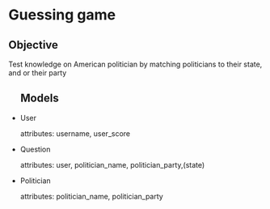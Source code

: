<h1> Guessing game </h1>
<h2>Objective</h2>
<p>
Test knowledge on American politician by matching
politicians to their state, and or their party
</p>
<ul>
<h2> Models </h2>
<li>User</li>
    <p> attributes: username, user_score
<li>Question</li>
    <p>
    attributes: user, politician_name, politician_party,(state)
    </p>
<li>Politician</li>
    <p>
    attributes: politician_name, politician_party
    </p>
</ul>
